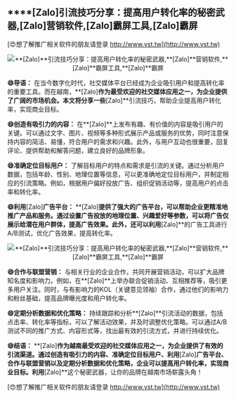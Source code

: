 ## ****[Zalo]**引流技巧分享：提高用户转化率的秘密武器,**[Zalo]**营销软件,**[Zalo]**霸屏工具,**[Zalo]**霸屏**

[😍想了解推广相关软件的朋友请登录 http://www.vst.tw](http://www.vst.tw)

 <center><img src="https://vst.tw/MP4/tuiguang/png/4.png" alt="**[Zalo]**引流技巧分享：提高用户转化率的秘密武器,**[Zalo]**营销软件,**[Zalo]**霸屏工具,**[Zalo]**霸屏"></center>

**😄导语：**
在当今数字化时代，社交媒体平台已经成为企业吸引用户和提高转化率的重要工具。而在越南，**[Zalo]**作为最受欢迎的社交媒体应用之一，为企业提供了广阔的市场机会。本文将分享一些**[Zalo]**引流技巧，帮助企业提高用户转化率，实现商业目标。

**😄创造有吸引力的内容：**
在**[Zalo]**上发布有趣、有价值的内容是吸引用户的关键。可以通过文字、图片、视频等多种形式展示产品或服务的优势，同时注意保持内容的简洁、易懂，符合用户的需求和兴趣。此外，与用户互动也很重要，回复评论、提供帮助和解答问题，建立良好的品牌形象。

**😄准确定位目标用户：**
了解目标用户的特点和需求是引流的关键。通过分析用户数据，包括年龄、性别、地理位置等信息，可以更准确地定位目标用户，并制定相应的引流策略。例如，根据用户偏好投放广告、组织促销活动等，提高用户的点击率和转化率。

**😄利用**[Zalo]**广告平台：**
**[Zalo]**提供了强大的广告平台，可以帮助企业更精准地推广产品和服务。通过设置广告投放的地理位置、兴趣爱好等参数，可以将广告仅展示给潜在用户群体，提高广告效果。此外，还可以利用**[Zalo]**的广告工具进行A/B测试，优化广告效果，提高转化率。

 <center><img src="https://vst.tw/MP4/tuiguang/png/1.png" alt="**[Zalo]**引流技巧分享：提高用户转化率的秘密武器,**[Zalo]**营销软件,**[Zalo]**霸屏工具,**[Zalo]**霸屏"></center>

**😄合作与联盟营销：**
与相关行业的企业合作，共同开展营销活动，可以扩大品牌知名度和影响力。例如，在**[Zalo]**上举办联合促销活动、互相推荐等，吸引更多用户关注。同时，与有影响力的KOL（关键意见领袖）合作，通过他们的影响力和粉丝基础，提高品牌曝光度和用户转化率。

**😄定期分析数据和优化策略：**
持续跟踪和分析**[Zalo]**引流活动的数据，包括点击率、转化率等指标，可以了解活动效果，并及时调整优化策略。可以通过A/B测试不同的推广方式、内容形式等，找出最有效的引流方式，并进行持续优化。

**😄结语：**
**[Zalo]**作为越南最受欢迎的社交媒体应用之一，为企业提供了有效的引流渠道。通过创造有吸引力的内容、准确定位目标用户、利用**[Zalo]**广告平台、合作与联盟营销以及定期分析数据和优化策略，企业可以提高用户转化率，实现商业目标。利用**[Zalo]**这个秘密武器，让你的品牌在越南市场崭露头角！

[😍想了解推广相关软件的朋友请登录 http://www.vst.tw](http://www.vst.tw)



